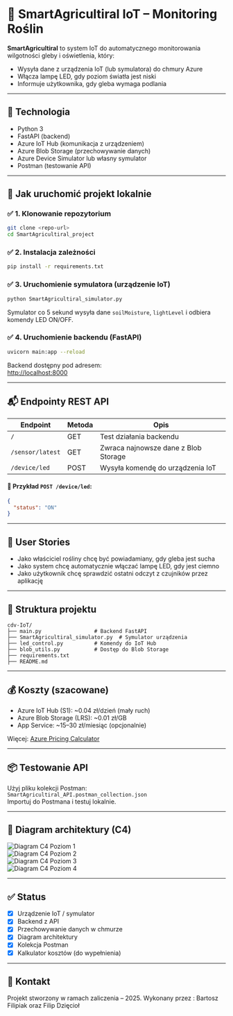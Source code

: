 
# 🌱 SmartAgricultiral IoT – Monitoring Roślin

**SmartAgricultiral** to system IoT do automatycznego monitorowania wilgotności gleby i oświetlenia, który:
- Wysyła dane z urządzenia IoT (lub symulatora) do chmury Azure
- Włącza lampę LED, gdy poziom światła jest niski
- Informuje użytkownika, gdy gleba wymaga podlania

---

## 🔧 Technologia

- Python 3
- FastAPI (backend)
- Azure IoT Hub (komunikacja z urządzeniem)
- Azure Blob Storage (przechowywanie danych)
- Azure Device Simulator lub własny symulator
- Postman (testowanie API)

---

## 🚀 Jak uruchomić projekt lokalnie

### ✅ 1. Klonowanie repozytorium
```bash
git clone <repo-url>
cd SmartAgricultiral_project
```

### ✅ 2. Instalacja zależności
```bash
pip install -r requirements.txt
```

### ✅ 3. Uruchomienie symulatora (urządzenie IoT)
```bash
python SmartAgricultiral_simulator.py
```

Symulator co 5 sekund wysyła dane `soilMoisture`, `lightLevel` i odbiera komendy LED ON/OFF.

### ✅ 4. Uruchomienie backendu (FastAPI)
```bash
uvicorn main:app --reload
```

Backend dostępny pod adresem:  
[http://localhost:8000](http://localhost:8000)

---

## 📬 Endpointy REST API

| Endpoint              | Metoda | Opis                                   |
|-----------------------|--------|----------------------------------------|
| `/`                   | GET    | Test działania backendu                |
| `/sensor/latest`      | GET    | Zwraca najnowsze dane z Blob Storage   |
| `/device/led`         | POST   | Wysyła komendę do urządzenia IoT       |

#### 🔸 Przykład `POST /device/led`:
```json
{
  "status": "ON"
}
```

---

## 👤 User Stories

- Jako właściciel rośliny chcę być powiadamiany, gdy gleba jest sucha
- Jako system chcę automatycznie włączać lampę LED, gdy jest ciemno
- Jako użytkownik chcę sprawdzić ostatni odczyt z czujników przez aplikację

---

## 📂 Struktura projektu

```
cdv-IoT/
├── main.py                 # Backend FastAPI
├── SmartAgricultiral_simulator.py  # Symulator urządzenia
├── led_control.py          # Komendy do IoT Hub
├── blob_utils.py           # Dostęp do Blob Storage
├── requirements.txt
├── README.md
```

---

## 💰 Koszty (szacowane)

- Azure IoT Hub (S1): ~0.04 zł/dzień (mały ruch)
- Azure Blob Storage (LRS): ~0.01 zł/GB
- App Service: ~15–30 zł/miesiąc (opcjonalnie)

Więcej: [Azure Pricing Calculator](https://azure.com/pricing/calculator)

---

## 📦 Testowanie API

Użyj pliku kolekcji Postman:  
`SmartAgricultiral_API.postman_collection.json`  
Importuj do Postmana i testuj lokalnie.

---

## 📸 Diagram architektury (C4)

![Diagram C4 Poziom 1]([./diagram/c4_level_2.png](https://github.com/FDDCDV/cdv-IoT/blob/main/Diagram%20C4%20-%20Poziom%201.pdf))<br>
![Diagram C4 Poziom 2]([./diagram/c4_level_2.png](https://github.com/FDDCDV/cdv-IoT/blob/main/Diagram%20C4%20-%20Poziom%202.pdf))<br>
![Diagram C4 Poziom 3]([./diagram/c4_level_2.png](https://github.com/FDDCDV/cdv-IoT/blob/main/Diagram%20C4%20-%20Poziom%203.pdf))<br>
![Diagram C4 Poziom 4]([./diagram/c4_level_2.png](https://github.com/FDDCDV/cdv-IoT/blob/main/Diagram%20C4%20-%20Poziom%204.pdf))<br>

---

## ✅ Status

- [x] Urządzenie IoT / symulator
- [x] Backend z API
- [x] Przechowywanie danych w chmurze
- [x] Diagram architektury
- [x] Kolekcja Postman
- [x] Kalkulator kosztów (do wypełnienia)

---

## 📧 Kontakt

Projekt stworzony w ramach zaliczenia – 2025.
Wykonany przez : Bartosz Filipiak oraz Filip Dzięcioł
